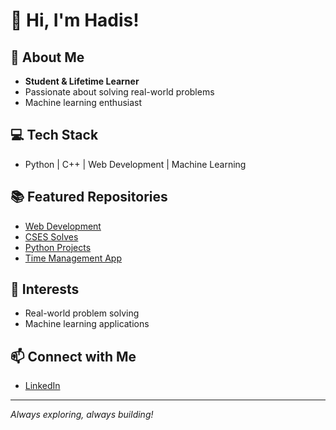 # 👋 Hi, I'm Hadis!

## 🚀 About Me
- **Student & Lifetime Learner**
- Passionate about solving real-world problems
- Machine learning enthusiast

## 💻 Tech Stack
- Python | C++ | Web Development | Machine Learning

## 📚 Featured Repositories
- [Web Development](https://github.com/Hadis201/web_development)
- [CSES Solves](https://github.com/Hadis201/DataScience) <!-- Assumed this repo for CSES solves -->
- [Python Projects](https://github.com/Hadis201/Python-Projects)
- [Time Management App](https://github.com/Hadis201/Hadis201.github.io) <!-- Assumed this repo for app -->

## 🌱 Interests
- Real-world problem solving
- Machine learning applications

## 📫 Connect with Me
- [LinkedIn](https://www.linkedin.com/in/hadis06)

---
_Always exploring, always building!_
